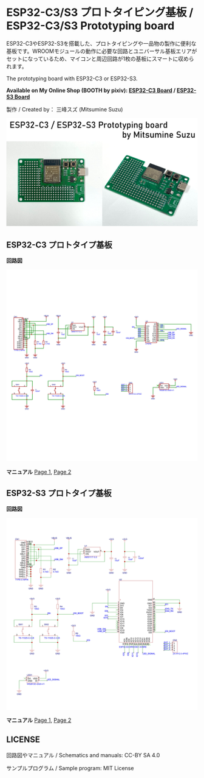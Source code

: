 # ESP32-C3/S3 プロトタイピング基板 / ESP32-C3/S3 Prototyping board

ESP32-C3やESP32-S3を搭載した、プロトタイピングや一品物の製作に便利な基板です。WROOMモジュールの動作に必要な回路とユニバーサル基板エリアがセットになっているため、マイコンと周辺回路が1枚の基板にスマートに収められます。

The prototyping board with ESP32-C3 or ESP32-S3.

**Available on My Online Shop (BOOTH by pixiv): [ESP32-C3 Board](https://suzu3tsu.booth.pm/items/7105066) / [ESP32-S3 Board](https://suzu3tsu.booth.pm/items/7121874)**

製作 / Created by： 三峰スズ (Mitsumine Suzu)

![ESP32-C3 and ESP32-S3 Prototyping board](TopImage.jpg)

## ESP32-C3 プロトタイプ基板

**回路図**

![Schematics for ESP32-C3 board](ESP32C3_Schematics.jpg)

**マニュアル** [Page 1](ESP32C3_Manual_P1.jpg), [Page 2](ESP32C3_Manual_P2.jpg)

## ESP32-S3 プロトタイプ基板

**回路図**

![Schematics for ESP32-S3 board](ESP32S3_Schematics.jpg)

**マニュアル** [Page 1](ESP32S3_Manual_P1.jpg), [Page 2](ESP32S3_Manual_P2.jpg)

## LICENSE

回路図やマニュアル / Schematics and manuals: CC-BY SA 4.0

サンプルプログラム / Sample program: MIT License

